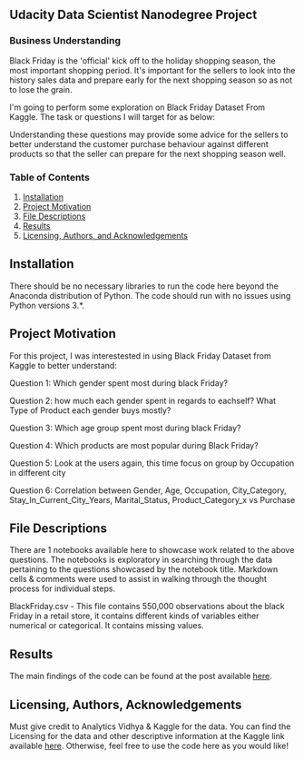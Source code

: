 ## Udacity Data Scientist Nanodegree Project

### Business Understanding

Black Friday is the 'official' kick off to the holiday shopping season, the most important shopping period. It's important for the sellers to look into the history sales data and prepare early for the next shopping season so as not to lose the grain.

I'm going to perform some exploration on Black Friday Dataset From Kaggle. The task or questions I will target for as below:

Understanding these questions may provide some advice for the sellers to better understand the customer purchase behaviour against different products so that the seller can prepare for the next shopping season well.

### Table of Contents

1. [Installation](#installation)
2. [Project Motivation](#motivation)
3. [File Descriptions](#files)
4. [Results](#results)
5. [Licensing, Authors, and Acknowledgements](#licensing)

## Installation <a name="installation"></a>

There should be no necessary libraries to run the code here beyond the Anaconda distribution of Python.  The code should run with no issues using Python versions 3.*.

## Project Motivation<a name="motivation"></a>

For this project, I was interestested in using Black Friday Dataset from Kaggle to better understand:

Question 1: Which gender spent most during black Friday?

Question 2: how much each gender spent in regards to eachself? What Type of Product each gender buys mostly?

Question 3: Which age group spent most during black Friday?

Question 4: Which products are most popular during Black Friday?

Question 5: Look at the users again, this time focus on group by Occupation in different city

Question 6: Correlation between Gender, Age, Occupation, City_Category, Stay_In_Current_City_Years, Marital_Status, Product_Category_x vs Purchase

## File Descriptions <a name="files"></a>

There are 1 notebooks available here to showcase work related to the above questions. The notebooks is exploratory in searching through the data pertaining to the questions showcased by the notebook title. Markdown cells & comments were used to assist in walking through the thought process for individual steps.

BlackFriday.csv       - This file contains 550,000 observations about the black Friday in a retail store, it contains different kinds of variables either numerical or categorical. It contains missing values.

## Results<a name="results"></a>

The main findings of the code can be found at the post available [here](https://medium.com/@vikramverma25/black-friday-sales-data-exploration-e09b7c276092).

## Licensing, Authors, Acknowledgements<a name="licensing"></a>

Must give credit to Analytics Vidhya & Kaggle for the data. You can find the Licensing for the data and other descriptive information at the Kaggle link available [here](https://www.kaggle.com/mehdidag/black-friday). Otherwise, feel free to use the code here as you would like!
